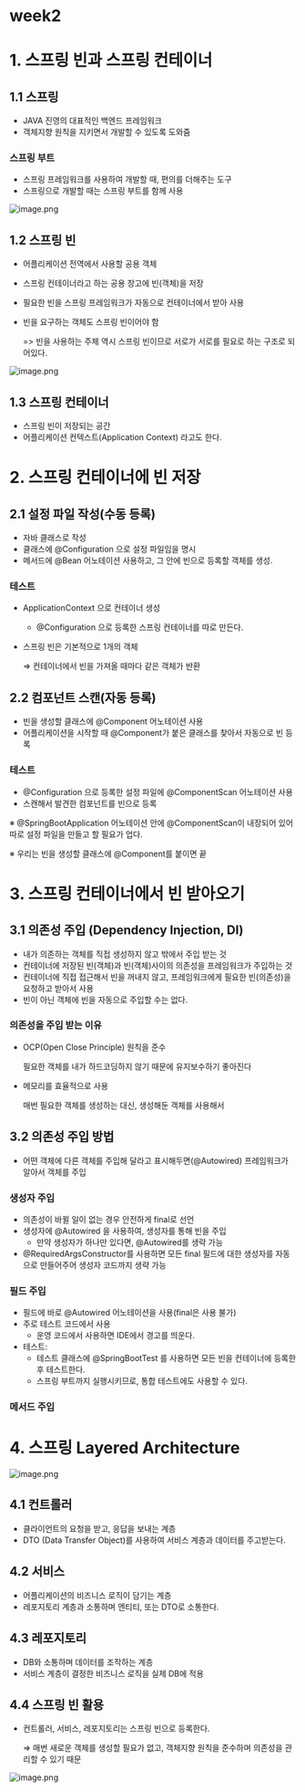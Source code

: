 # week2

# 1. 스프링 빈과 스프링 컨테이너

## 1.1 스프링

- JAVA 진영의 대표적인 백엔드 프레임워크
- 객체지향 원칙을 지키면서 개발할 수 있도록 도와줌

### 스프링 부트

- 스프링 프레임워크를 사용하여 개발할 때, 편의를 더해주는 도구
- 스프링으로 개발할 때는 스프링 부트를 함께 사용

![image.png](image.png)

## 1.2 스프링 빈

- 어플리케이션 전역에서 사용할 공용 객체
- 스프링 컨테이너라고 하는 공용 창고에 빈(객체)을 저장
- 필요한 빈을 스프링 프레임워크가 자동으로 컨테이너에서 받아 사용
- 빈을 요구하는 객체도 스프링 빈이어야 함
    
    => 빈을 사용하는 주체 역시 스프링 빈이므로 서로가 서로를 필요로 하는 구조로 되어있다.
    

![image.png](image%201.png)

## 1.3 스프링 컨테이너

- 스프링 빈이 저장되는 공간
- 어플리케이션 컨텍스트(Application Context) 라고도 한다.

# 2. 스프링 컨테이너에 빈 저장

## 2.1 설정 파일 작성(수동 등록)

- 자바 클래스로 작성
- 클래스에 @Configuration 으로 설정 파일임을 명시
- 메서드에 @Bean 어노테이션 사용하고, 그 안에 빈으로 등록할 객체를 생성.

### 테스트

- ApplicationContext 으로 컨테이너 생성
    - @Configuration 으로 등록한 스프링 컨테이너를 따로 만든다.
- 스프링 빈은 기본적으로 1개의 객체
    
    ⇒ 컨테이너에서 빈을 가져올 때마다 같은 객체가 반환
    

## 2.2 컴포넌트 스캔(자동 등록)

- 빈을 생성할 클래스에 @Component 어노테이션 사용
- 어플리케이션을 시작할 때 @Component가 붙은 클래스를 찾아서 자동으로 빈 등록

### 테스트

- @Configuration 으로 등록한 설정 파일에 @ComponentScan 어노테이션 사용
- 스캔해서 발견한 컴포넌트를 빈으로 등록

※ @SpringBootApplication 어노테이션 안에 @ComponentScan이 내장되어 있어 따로 설정 파일을 만들고 할 필요가 업다.

※ 우리는 빈을 생성할 클래스에 @Component를 붙이면 끝

# 3. 스프링 컨테이너에서 빈 받아오기

## 3.1 의존성 주입 (Dependency Injection, DI)

- 내가 의존하는 객체를 직접 생성하지 않고 밖에서 주입 받는 것
- 컨테이너에 저장된 빈(객체)과 빈(객체)사이의 의존성을 프레임워크가 주입하는 것
- 컨테이너에 직접 접근해서 빈을 꺼내지 않고, 프레임워크에게 필요한 빈(의존성)을 요청하고 받아서 사용
- 빈이 아닌 객체에 빈을 자동으로 주입할 수는 없다.

### 의존성을 주입 받는 이유

- OCP(Open Close Principle) 원칙을 준수
    
    필요한 객체를 내가 하드코딩하지 않기 때문에 유지보수하기 좋아진다
    
- 메모리를 효율적으로 사용
    
    매번 필요한 객체를 생성하는 대신, 생성해둔 객체를 사용해서
    

## 3.2 의존성 주입 방법

- 어떤 객체에 다른 객체를 주입해 달라고 표시해두면(@Autowired) 프레임워크가 알아서 객체를 주입

### 생성자 주입

- 의존성이 바뀔 일이 없는 경우 안전하게 final로 선언
- 생성자에 @Autowired 을 사용하여, 생성자를 통해 빈을 주입
    - 만약 생성자가 하나만 있다면, @Autowired를 생략 가능
- @RequiredArgsConstructor를 사용하면 모든 final 필드에 대한 생성자를 자동으로 만들어주어 생성자 코드까지 생략 가능

### 필드 주입

- 필드에 바로 @Autowired 어노테이션을 사용(final은 사용 불가)
- 주로 테스트 코드에서 사용
    - 운영 코드에서 사용하면 IDE에서 경고를 띄운다.
- 테스트:
    - 테스트 클래스에 @SpringBootTest 를 사용하면 모든 빈을 컨테이너에 등록한 후 테스트한다.
    - 스프링 부트까지 실행시키므로, 통합 테스트에도 사용할 수 있다.

### 메서드 주입

# 4. 스프링 Layered Architecture

![image.png](image%202.png)

## 4.1 컨트롤러

- 클라이언트의 요청을 받고, 응답을 보내는 계층
- DTO (Data Transfer Object)를 사용하여 서비스 계층과 데이터를 주고받는다.

## 4.2 서비스

- 어플리케이션의 비즈니스 로직이 담기는 계층
- 레포지토리 계층과 소통하며 엔티티, 또는 DTO로 소통한다.

## 4.3 레포지토리

- DB와 소통하며 데이터를 조작하는 계층
- 서비스 계층이 결정한 비즈니스 로직을 실제 DB에 적용

## 4.4 스프링 빈 활용

- 컨트롤러, 서비스, 레포지토리는 스프링 빈으로 등록한다.
    
    ⇒ 매번 새로운 객체를 생성할 필요가 없고, 객체지향 원칙을 준수하며 의존성을 관리할 수 있기 때문
    

![image.png](image%203.png)